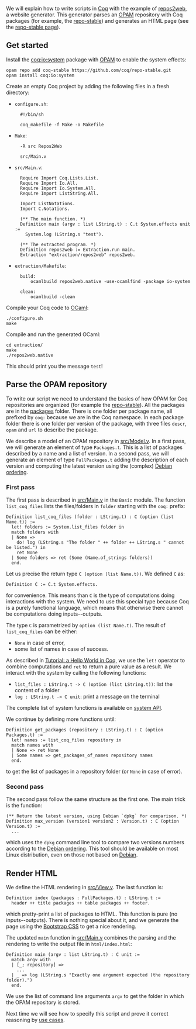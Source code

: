 We will explain how to write scripts in [Coq](https://coq.inria.fr/) with the example of [repos2web](https://github.com/clarus/repos2web), a website generator. This generator parses an [OPAM](http://opam.ocaml.org/) repository with Coq packages (for example, the [repo-stable](https://github.com/coq/repo-stable)) and generates an HTML page (see the [repo-stable page](http://clarus.github.io/repos2web/)).

## Get started
Install the [coq:io:system](https://github.com/clarus/io-system) package with [OPAM](http://coq-blog.clarus.me/use-opam-for-coq.html) to enable the system effects:

    opam repo add coq-stable https://github.com/coq/repo-stable.git
    opam install coq:io:system

Create an empty Coq project by adding the following files in a fresh directory:

* `configure.sh`:

        #!/bin/sh

        coq_makefile -f Make -o Makefile

* `Make`:

        -R src Repos2Web

        src/Main.v

* `src/Main.v`:

        Require Import Coq.Lists.List.
        Require Import Io.All.
        Require Import Io.System.All.
        Require Import ListString.All.

        Import ListNotations.
        Import C.Notations.

        (** The main function. *)
        Definition main (argv : list LString.t) : C.t System.effects unit :=
          System.log (LString.s "test").

        (** The extracted program. *)
        Definition repos2web := Extraction.run main.
        Extraction "extraction/repos2web" repos2web.

* `extraction/Makefile`:

        build:
        	ocamlbuild repos2web.native -use-ocamlfind -package io-system

        clean:
        	ocamlbuild -clean

Compile your Coq code to [OCaml](http://ocaml.org/):

    ./configure.sh
    make

Compile and run the generated OCaml:

    cd extraction/
    make
    ./repos2web.native

This should print you the message `test`!

## Parse the OPAM repository
To write our script we need to understand the basics of how OPAM for Coq repositories are organized (for example the [repo-stable](https://github.com/coq/repo-stable)). All the packages are in the [packages](https://github.com/coq/repo-stable/tree/master/packages) folder. There is one folder per package name, all prefixed by `coq:` because we are in the Coq namespace. In each package folder there is one folder per version of the package, with three files `descr`, `opam` and `url` to describe the package.

We describe a model of an OPAM repository in [src/Model.v](https://github.com/clarus/repos2web/blob/master/src/Model.v). In a first pass, we will generate an element of type `Packages.t`. This is a list of packages described by a name and a list of version. In a second pass, we will generate an element of type `FullPackages.t` adding the description of each version and computing the latest version using the (complex) [Debian ordering](https://www.debian.org/doc/debian-policy/ch-controlfields.html#s-f-Version).

### First pass
The first pass is described in [src/Main.v](https://github.com/clarus/repos2web/blob/master/src/Main.v) in the `Basic` module. The function `list_coq_files` lists the files/folders in `folder` starting with the `coq:` prefix:

    Definition list_coq_files (folder : LString.t) : C (option (list Name.t)) :=
      let! folders := System.list_files folder in
      match folders with
      | None =>
        do! log (LString.s "The folder " ++ folder ++ LString.s " cannot be listed.") in
        ret None
      | Some folders => ret (Some (Name.of_strings folders))
      end.

Let us precise the return type `C (option (list Name.t))`. We defined `C` as:

    Definition C := C.t System.effects.

for convenience. This means than `C` is the type of computations doing interactions with the system. We need to use this special type because Coq is a purely functional language, which means that otherwise there cannot be computations doing inputs--outputs.

The type `C` is parametrized by `option (list Name.t)`. The result of `list_coq_files` can be either:

* `None` in case of error,
* some list of names in case of success.

As described in [Tutorial: a Hello World in Coq](http://coq-blog.clarus.me/tutorial-a-hello-world-in-coq.html), we use the `let!` operator to combine computations and `ret` to return a pure value as a result. We interact with the system by calling the following functions:

* `list_files : LString.t -> C (option (list LString.t))`: list the content of a folder
* `log : LString.t -> C unit`: print a message on the terminal

The complete list of system functions is available on [system API](http://clarus.github.io/doc/io-system/Io.System.System.html).

We continue by defining more functions until:

    Definition get_packages (repository : LString.t) : C (option Packages.t) :=
      let! names := list_coq_files repository in
      match names with
      | None => ret None
      | Some names => get_packages_of_names repository names
      end.

to get the list of packages in a repository folder (or `None` in case of error).

### Second pass
The second pass follow the same structure as the first one. The main trick is the function:

    (** Return the latest version, using Debian `dpkg` for comparison. *)
    Definition max_version (version1 version2 : Version.t) : C (option Version.t) :=
      ...

which uses the `dpkg` command line tool to compare two versions numbers according to the [Debian ordering](https://www.debian.org/doc/debian-policy/ch-controlfields.html#s-f-Version). This tool should be available on most Linux distribution, even on those not based on [Debian](https://www.debian.org/).

## Render HTML
We define the HTML rendering in [src/View.v](https://github.com/clarus/repos2web/blob/master/src/View.v). The last function is:

    Definition index (packages : FullPackages.t) : LString.t :=
      header ++ title packages ++ table packages ++ footer.

which pretty-print a list of packages to HTML. This function is pure (no inputs--outputs). There is nothing special about it, and we generate the page using the [Bootstrap CSS](http://getbootstrap.com/) to get a nice rendering.

The updated `main` function in [src/Main.v](https://github.com/clarus/repos2web/blob/master/src/Main.v) combines the parsing and the rendering to write the output file in `html/index.html`:

    Definition main (argv : list LString.t) : C unit :=
      match argv with
      | [_; repository] =>
        ...
      | _ => log (LString.s "Exactly one argument expected (the repository folder).")
      end.

We use the list of command line arguments `argv` to get the folder in which the OPAM repository is stored.

Next time we will see how to specify this script and prove it correct reasoning by [use cases](http://en.wikipedia.org/wiki/Use_case).
